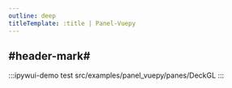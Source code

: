 ```yaml
---
outline: deep
titleTemplate: :title | Panel-Vuepy
---
```


## #header-mark#
:::ipywui-demo test
src/examples/panel_vuepy/panes/DeckGL
::: 